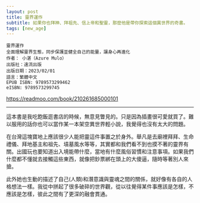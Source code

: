 ```yaml
---
layout: post
title: 靈界運作
subtitle: 如果你也拜神、拜祖先、信上帝和聖靈，那麼他是帶你探索這個異世界的奇書。
tags: [new_age]
---
```


```
靈界運作
全面理解靈界生態，同步保護並健全自己的能量，讓身心再進化
作者： 小湛（Azure Mulo）
出版社：遠流出版 
出版日期：2023/02/01
語言：繁體中文
EPUB ISBN: 9789573299462
eISBN: 9789573299745
```

<https://readmoo.com/book/210261685000101>

---

這本書是我吃飽飯逛書店的時候，無意見瞥見的。只是因為插畫很可愛就買了。難以服用的話你也可以當作某一本架空異世界輕小說，我覺得也沒有太大的問題。

在台灣這塊寶地上應該很少人能把靈這件事置之於身外。舉凡是去廟裡拜拜、生命禮儀、拜地基主和祖先、墳墓風水等等，其實都和我們看不到也摸不著的靈界有關。出國玩也要知道出入境能帶什麼，當地有什麼風俗習慣和注意事項。如果我們什麼都不懂就去接觸這些東西，就像把鈔票綁在頭上的大傻逼，隨時等著別人來搶。

此外她也生動的描述了自己(人類)和潛意識與靈魂之間的關係，就好像有各自的人格想法一樣。我從中拼起了很多破碎的世界觀，從以往覺得某件事應該是怎樣，不應該是怎樣，彼此之間有了更深的融會貫通。